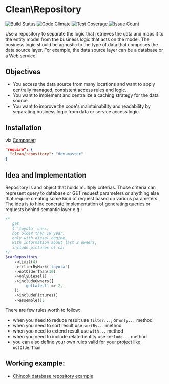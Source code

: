 # Clean\Repository

[![Build Status](https://travis-ci.org/clean/repository.svg?branch=master)](https://travis-ci.org/clean/repository)
[![Code Climate](https://codeclimate.com/github/clean/repository/badges/gpa.svg)](https://codeclimate.com/github/clean/repository)
[![Test Coverage](https://codeclimate.com/github/clean/repository/badges/coverage.svg)](https://codeclimate.com/github/clean/repository/coverage)
[![Issue Count](https://codeclimate.com/github/clean/repository/badges/issue_count.svg)](https://codeclimate.com/github/clean/repository)

Use a repository to separate the logic that retrieves the data and maps it to the entity model from the business logic that acts on the model. The business logic should be agnostic to the type of data that comprises the data source layer. For example, the data source layer can be a database or a Web service.

## Objectives

* You access the data source from many locations and want to apply centrally managed, consistent access rules and logic.
* You want to implement and centralize a caching strategy for the data source.
* You want to improve the code's maintainability and readability by separating business logic from data or service access logic.

## Installation

via [Composer](https://packagist.org/packages/clean/repository):

```json
"require": {
  "clean/repository": "dev-master"
}
```

## Idea and Implementation

Repository is and object that holds multiply criterias. Those criteria can represent query to database or GET request parameters or anything else that require creating some kind of request based on various parameters.  The idea is to hide concrate implementation of generating queries or requests behind semantic layer e.g.:

```php
/*
   get 
   4 'toyota' cars,
   not older than 10 year,
   only with diesel engine,
   with information about last 2 owners,
   include pictures of car
*/
$carRepository
    ->limit(4)
    ->filterByMark('toyota')
    ->notOlderThan(10)
    ->onlyDiesel()
    ->includeOwners([
        'getLatest' => 2,
    ])
    ->includePictures()
    ->assemble();
```

There are few rules worth to follow:

* when you need to reduce result use `filter...`, or `only...` method 
* when you need to sort result use `sortBy...` method
* when you need to extend result use `with...` method
* when you need to include related entity use `include...` method
* you can also define your own rules valid for your project like `notOlderThan`

## Working example:

* [Chinook database repository example](example/chinook)
